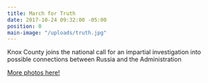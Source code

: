 ```yaml
---
title: March for Truth
date: 2017-10-24 09:32:00 -05:00
position: 0
main-image: "/uploads/truth.jpg"
---
```


Knox County joins the national call for an impartial investigation into possible connections between Russia and the Administration

[
More photos here!](https://photos.app.goo.gl/jhXTDKQSN35KHv5C2)